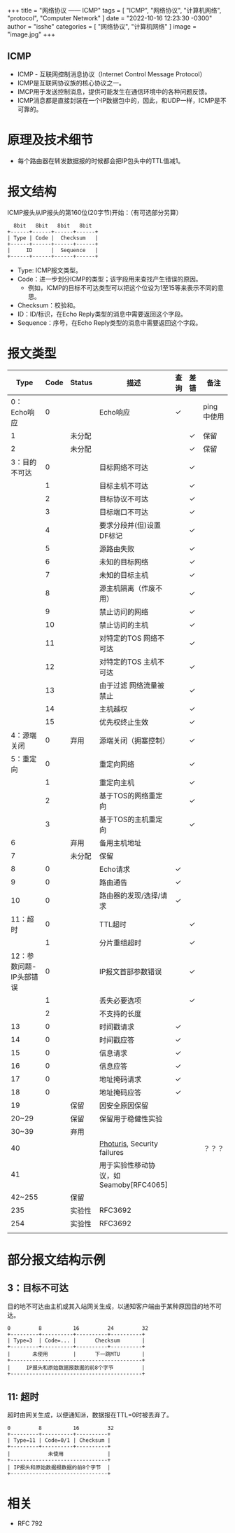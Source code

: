 +++
title = "网络协议 —— ICMP"
tags = [ "ICMP", "网络协议", "计算机网络", "protocol", "Computer Network" ]
date = "2022-10-16 12:23:30 -0300"
author = "isshe"
categories = [ "网络协议", "计算机网络" ]
image = "image.jpg"
+++


ICMP
---

* ICMP - 互联网控制消息协议（Internet Control Message Protocol）
* ICMP是互联网协议族的核心协议之一。
* IMCP用于发送控制消息，提供可能发生在通信环境中的各种问题反馈。
* ICMP消息都是直接封装在一个IP数据包中的，因此，和UDP一样，ICMP是不可靠的。

# 原理及技术细节
* 每个路由器在转发数据报的时候都会把IP包头中的TTL值减1。

# 报文结构
ICMP报头从IP报头的第160位(20字节)开始：（有可选部分另算）
```
  8bit   8bit   8bit   8bit
+------+------+------+------+
| Type | Code |  Checksum   |
+------+------+------+------+
|     ID      |  Sequence   |
+------+------+------+------+
```
* Type: ICMP报文类型。
* Code：进一步划分ICMP的类型；该字段用来查找产生错误的原因。
    * 例如，ICMP的目标不可达类型可以把这个位设为1至15等来表示不同的意思。
* Checksum：校验和。
* ID：ID/标识，在Echo Reply类型的消息中需要返回这个字段。
* Sequence：序号，在Echo Reply类型的消息中需要返回这个字段。

# 报文类型
|Type|Code|Status|描述|查询|差错|备注|
|---|---|---|---|---|---|---|
|0：Echo响应|0||Echo响应|✓||ping中使用|
|1||未分配|||✓|保留|
|2||未分配|||✓|保留|
|3：目的不可达|0|| 目标网络不可达 ||✓||
||1|| 目标主机不可达 ||✓||
||2|| 目标协议不可达 ||✓||
||3|| 目标端口不可达 ||✓||
||4|| 要求分段并(但)设置DF标记 ||✓||
||5|| 源路由失败 ||✓||
||6|| 未知的目标网络 ||✓||
||7|| 未知的目标主机 ||✓||
||8|| 源主机隔离（作废不用） ||✓||
||9|| 禁止访问的网络 ||✓||
||10|| 禁止访问的主机 ||✓||
||11|| 对特定的TOS 网络不可达 ||✓||
||12|| 对特定的TOS 主机不可达 ||✓||
||13|| 由于过滤 网络流量被禁止 ||✓||
||14|| 主机越权 ||✓||
||15|| 优先权终止生效 ||✓||
|4：源端关闭|0|弃用| 源端关闭（拥塞控制） ||✓||
|5：重定向|0|| 重定向网络 ||✓||
||1|| 重定向主机 ||✓||
||2|| 基于TOS的网络重定向 ||✓||
||3|| 基于TOS的主机重定向 ||✓||
|6||弃用| 备用主机地址 ||||
|7||未分配| 保留 ||||
|8|0|| Echo请求 |✓|||
|9|0|| 路由通告 |✓|||
|10|0|| 路由器的发现/选择/请求 |✓|||
|11：超时|0|| TTL超时 ||✓||
||1|| 分片重组超时 ||✓||
|12：参数问题-IP头部错误|0|| IP报文首部参数错误 ||✓||
||1|| 丢失必要选项 ||✓||
||2|| 不支持的长度 ||||
|13|0|| 时间戳请求 |✓|||
|14|0|| 时间戳应答 |✓|||
|15|0|| 信息请求 |✓|||
|16|0|| 信息应答 |✓|||
|17|0|| 地址掩码请求 |✓|||
|18|0|| 地址掩码应答 |✓|||
|19||保留| 因安全原因保留 ||||
|20~29||保留| 保留用于稳健性实验 ||||
|30~39||弃用|  ||||
|40||| [Photuris](https://zh.wikipedia.org/w/index.php?title=Photuris_(protocol)&action=edit&redlink=1), Security failures |||？？？|
|41||| 用于实验性移动协议，如Seamoby[RFC4065] ||||
|42~255||保留|  ||||
|235||实验性| RFC3692 ||||
|254||实验性| RFC3692 ||||
||||  ||||



# 部分报文结构示例

## 3：目标不可达
目的地不可达由主机或其入站网关生成，以通知客户端由于某种原因目的地不可达。
```
0         8          16         24         32
+---------+----------+----------+----------+
| Type=3  | Code=... |      Checksum       |
+---------+----------+----------+----------+
|       未使用        |      下一跳MTU       |
+------------------------------------------+
|     IP报头和原始数据报数据的前8个字节         |
+------------------------------------------+
```

## 11: 超时
超时由网关生成，以便通知`源`，数据报在TTL=0时被丢弃了。
```
0         8          16         32
+---------+----------+----------+
| Type=11 | Code=0/1 | Checksum |
+---------+----------+----------+
|            未使用              |
+-------------------------------+
| IP报头和原始数据报数据的前8个字节  |
+-------------------------------+
```




# 相关

* RFC 792


